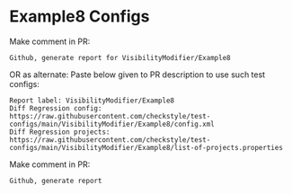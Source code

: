 # Example8 Configs
Make comment in PR:
```
Github, generate report for VisibilityModifier/Example8
```
OR as alternate:
Paste below given to PR description to use such test configs:
```
Report label: VisibilityModifier/Example8
Diff Regression config: https://raw.githubusercontent.com/checkstyle/test-configs/main/VisibilityModifier/Example8/config.xml
Diff Regression projects: https://raw.githubusercontent.com/checkstyle/test-configs/main/VisibilityModifier/Example8/list-of-projects.properties
```
Make comment in PR:
```
Github, generate report
```
